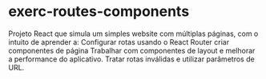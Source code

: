 # exerc-routes-components
 Projeto React que simula um simples website com múltiplas páginas, com  o intuito de aprender a:
Configurar rotas usando o React Router
criar componentes de página
Trabalhar com componentes de layout e melhorar a performance do aplicativo.
Tratar rotas inválidas e utilizar parâmetros de URL.
